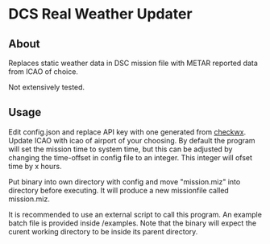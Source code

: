 # DCS Real Weather Updater

## About

Replaces static weather data in DSC mission file with METAR reported data from
ICAO of choice.

Not extensively tested.

## Usage

Edit config.json and replace API key with one generated from
[checkwx](https://www.checkwxapi.com/). Update ICAO with icao of airport of your
choosing. By default the program will set the mission time to system time, but
this can be adjusted by changing the time-offset in config file to an integer.
This integer will ofset time by x hours.

Put binary into own directory with config and move "mission.miz" into directory
before executing. It will produce a new missionfile called mission.miz.

It is recommended to use an external script to call this program. An example
batch file is provided inside /examples. Note that the binary will expect the
curent working directory to be inside its parent directory.
